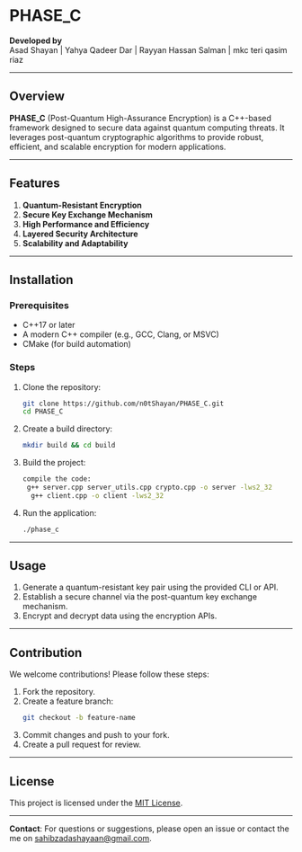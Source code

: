 # PHASE_C  

**Developed by**  
Asad Shayan | Yahya Qadeer Dar | Rayyan Hassan Salman  | mkc teri qasim riaz

---

## Overview  
**PHASE_C** (Post-Quantum High-Assurance Encryption) is a C++-based framework designed to secure data against quantum computing threats. It leverages post-quantum cryptographic algorithms to provide robust, efficient, and scalable encryption for modern applications.  

---

## Features  
1. **Quantum-Resistant Encryption**  
2. **Secure Key Exchange Mechanism**  
3. **High Performance and Efficiency**  
4. **Layered Security Architecture**  
5. **Scalability and Adaptability**  

---

## Installation  
### Prerequisites  
- C++17 or later  
- A modern C++ compiler (e.g., GCC, Clang, or MSVC)  
- CMake (for build automation)  

### Steps  
1. Clone the repository:  
   ```bash  
   git clone https://github.com/n0tShayan/PHASE_C.git  
   cd PHASE_C  
   ```  
2. Create a build directory:  
   ```bash  
   mkdir build && cd build  
   ```  
3. Build the project:  
   ```bash  
   compile the code:  
    g++ server.cpp server_utils.cpp crypto.cpp -o server -lws2_32
     g++ client.cpp -o client -lws2_32

4. Run the application:  
   ```bash  
   ./phase_c  
   ```  

---

## Usage  
1. Generate a quantum-resistant key pair using the provided CLI or API.  
2. Establish a secure channel via the post-quantum key exchange mechanism.  
3. Encrypt and decrypt data using the encryption APIs.  
  

---

## Contribution  
We welcome contributions! Please follow these steps:  
1. Fork the repository.  
2. Create a feature branch:  
   ```bash  
   git checkout -b feature-name  
   ```  
3. Commit changes and push to your fork.  
4. Create a pull request for review.  

---

## License  
This project is licensed under the [MIT License](LICENSE).  

---

**Contact**: For questions or suggestions, please open an issue or contact the me on sahibzadashayaan@gmail.com.
